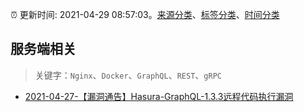 :alarm_clock: 更新时间: 2021-04-29 08:57:03。[来源分类](../README.md)、[标签分类](../TAGS.md)、[时间分类](../TIMELINE.md)

## 服务端相关


> 关键字：`Nginx`、`Docker`、`GraphQL`、`REST`、`gRPC`



- [2021-04-27-【漏洞通告】Hasura-GraphQL-1.3.3远程代码执行漏洞](https://sec.thief.one/article_content?a_id=702d9ed186dc2d0056f0992cd94814fe) 